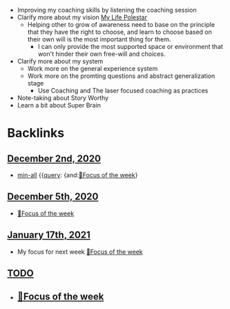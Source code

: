 - Improving my coaching skills by listening the coaching session
- Clarify more about my vision [My Life Polestar](<My Life Polestar.md>)
    - Helping other to grow of awareness need to base on the principle that they have the right to choose, and learn to choose based on their own will is the most important thing for them.
        - I can only provide the most supported space or environment that won't hinder their own free-will and choices.
- Clarify more about my system
    - Work more on the general experience system
    - Work more on the promting questions and abstract generalization stage
        - Use Coaching and The laser focused coaching as practices
- Note-taking about Story Worthy
- Learn a bit about Super Brain

# Backlinks
## [December 2nd, 2020](<December 2nd, 2020.md>)
- [min-all](<min-all.md>) {{[query](<query.md>): {and:[🎯Focus of the week](<🎯Focus of the week.md>)}

## [December 5th, 2020](<December 5th, 2020.md>)
- [🎯Focus of the week](<🎯Focus of the week.md>)

## [January 17th, 2021](<January 17th, 2021.md>)
- My focus for next week [🎯Focus of the week](<🎯Focus of the week.md>)

## [TODO](<TODO.md>)
- ## [🎯Focus of the week](<🎯Focus of the week.md>)

